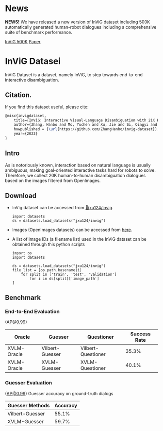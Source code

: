 
# News

**NEWS!** We have released a new version of InViG dataset including 500K automatically generated human-robot dialogues including a comprehensive suite of benchmark performance.

 [InViG 500K](https://openivg.github.io) [Paper](https://arxiv.org/abs/2310.12147)

# InViG Datasei

InViG Dataset is a dataset, namely InViG, to step towards end-to-end interactive disambiguation. 

## Citation.   
If you find this dataset useful, please cite:

```latex
@misc{invigdataset,
    title={InViG: Interactive Visual-Language Disambiguation with 21K Human-to-Human Dialogues},
    author={Zhang, Hanbo and Mo, Yuchen and Xu, Jie and Si, Qingyi and Kong, Tao},
    howpublished = {\url{https://github.com/ZhangHanbo/invig-dataset}},
    year={2023}
}
```

## Intro

As is notoriously known, interaction based on natural language is usually ambiguous, making goal-oriented interactive tasks hard for robots to solve. Therefore, we collect 20K human-to-human disambiguation dialogues based on the images filtered from OpenImages. 

## Download

- InVig dataset can be accessed from [🤗jxu124/invig](https://huggingface.co/datasets/jxu124/invig).

    ```
    import datasets
    ds = datasets.load_datasets("jxu124/invig")
    ```

- Images (OpenImages datasets) can be accessed from [here](https://storage.googleapis.com/openimages/web/index.html). 

- A list of image IDs (a filename list) used in the InViG dataset can be obtained through this python scripts

    ```
    import os
    import datasets

    ds = datasets.load_datasets("jxu124/invig")
    file_list = [os.path.basename(i)
        for split in ['train', 'test', 'validation']
            for i in ds[split]['image_path']
    ]
    ```

## Benchmark

### End-to-End Evaluation

(AP@0.99)

|Oracle |Guesser |Questioner |Success Rate|
|-|-|-|-|
|XVLM-Oracle|Vilbert-Guesser|Vilbert-Questioner|35.3%|
|XVLM-Oracle| XVLM-Guesser| XVLM-Questioner| 40.1%|

### Guesser Evaluation

(AP@0.99) Guesser accuracy on ground-truth dialogs

|Guesser Methods| Accuracy|
|-|-|
|Vilbert-Guesser| 55.1%|
|XVLM-Guesser| 59.7%|

